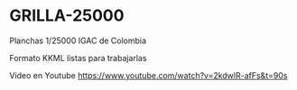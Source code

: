 # GRILLA-25000
Planchas 1/25000 IGAC de Colombia

Formato KKML listas para trabajarlas

Video en Youtube https://www.youtube.com/watch?v=2kdwlR-afFs&t=90s
